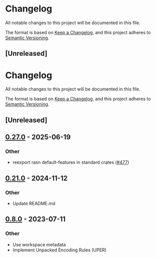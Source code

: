 # Changelog

All notable changes to this project will be documented in this file.

The format is based on [Keep a Changelog](https://keepachangelog.com/en/1.0.0/),
and this project adheres to [Semantic Versioning](https://semver.org/spec/v2.0.0.html).

## [Unreleased]
# Changelog
All notable changes to this project will be documented in this file.

The format is based on [Keep a Changelog](https://keepachangelog.com/en/1.0.0/),
and this project adheres to [Semantic Versioning](https://semver.org/spec/v2.0.0.html).

## [Unreleased]

## [0.27.0](https://github.com/librasn/rasn/compare/rasn-credssp-v0.26.6...rasn-credssp-v0.27.0) - 2025-06-19

### Other

- reexport rasn default-features in standard crates ([#477](https://github.com/librasn/rasn/pull/477))

## [0.21.0](https://github.com/librasn/rasn/compare/rasn-credssp-v0.20.2...rasn-credssp-v0.21.0) - 2024-11-12

### Other

- Update README.md

## [0.8.0](https://github.com/XAMPPRocky/rasn/compare/rasn-cap-v0.7.0...rasn-cap-v0.8.0) - 2023-07-11

### Other
- Use workspace metadata
- Implement Unpacked Encoding Rules (UPER)
